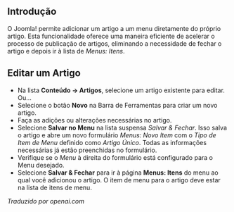 <!-- Filename: J4.x:Adding_a_menu_link_in_an_article / Display title: Artigo: Salvar no Menu -->

## Introdução

O Joomla! permite adicionar um artigo a um menu diretamente do próprio artigo. Esta funcionalidade oferece uma maneira eficiente de acelerar o processo de publicação de artigos, eliminando a necessidade de fechar o artigo e depois ir à lista de *Menus: Itens*.

## Editar um Artigo

- Na lista **Conteúdo → Artigos**, selecione um artigo existente para editar. Ou...
- Selecione o botão **Novo** na Barra de Ferramentas para criar um novo artigo.
- Faça as adições ou alterações necessárias no artigo.
- Selecione **Salvar no Menu** na lista suspensa *Salvar & Fechar*. Isso salva o artigo e abre um novo formulário *Menus: Novo Item* com o *Tipo de Item de Menu* definido como *Artigo Único*. Todas as informações necessárias já estão preenchidas no formulário.
- Verifique se o *Menu* à direita do formulário está configurado para o Menu desejado.
- Selecione **Salvar & Fechar** para ir à página **Menus: Itens** do menu ao qual você adicionou o artigo. O item de menu para o artigo deve estar na lista de itens de menu.

*Traduzido por openai.com*

